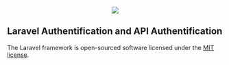 <p align="center"><img src="https://laravel.com/assets/img/components/logo-laravel.svg"></p>

## Laravel Authentification and API Authentification

The Laravel framework is open-sourced software licensed under the [MIT license](http://opensource.org/licenses/MIT).
